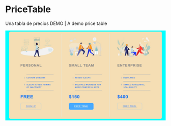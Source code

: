 # PriceTable
Una tabla de precios DEMO | A demo price table

<img src="https://github.com/AgusBaez/PriceTable/blob/master/assets/price_table.jpg" />
